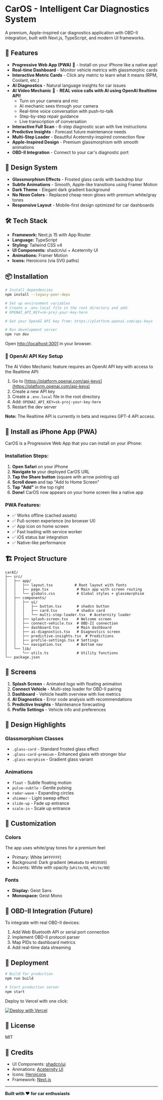 # CarOS - Intelligent Car Diagnostics System

A premium, Apple-inspired car diagnostics application with OBD-II integration, built with Next.js, TypeScript, and modern UI frameworks.

## 🚀 Features

- **Progressive Web App (PWA)** 📱 - Install on your iPhone like a native app!
- **Real-time Dashboard** - Monitor vehicle metrics with glassmorphic cards
- **Interactive Metric Cards** - Click any metric to learn what it means (RPM, Coolant, etc.)
- **AI Diagnostics** - Natural language insights for car issues
- **AI Video Mechanic** 🎥 - **REAL voice calls with AI using OpenAI Realtime API!**
  - Turn on your camera and mic
  - AI mechanic sees through your camera
  - Real-time voice conversation with push-to-talk
  - Step-by-step repair guidance
  - Live transcription of conversation
- **Interactive Full Scan** - 6-step diagnostic scan with live instructions
- **Predictive Insights** - Forecast future maintenance needs
- **Multi-Step Loader** - Beautiful Aceternity-inspired connection flow
- **Apple-Inspired Design** - Premium glassmorphism with smooth animations
- **OBD-II Integration** - Connect to your car's diagnostic port

## 🎨 Design System

- **Glassmorphism Effects** - Frosted glass cards with backdrop blur
- **Subtle Animations** - Smooth, Apple-like transitions using Framer Motion
- **Dark Theme** - Elegant dark gradient background
- **No Neon Colors** - Replaced cheap neon glows with premium white/gray tones
- **Responsive Layout** - Mobile-first design optimized for car dashboards

## 🛠️ Tech Stack

- **Framework:** Next.js 15 with App Router
- **Language:** TypeScript
- **Styling:** Tailwind CSS v4
- **UI Components:** shadcn/ui + Aceternity UI
- **Animations:** Framer Motion
- **Icons:** Heroicons (via SVG paths)

## 📦 Installation

```bash
# Install dependencies
npm install --legacy-peer-deps

# Set up environment variables
# Create a .env.local file in the root directory and add:
# OPENAI_API_KEY=sk-proj-your-key-here

# Get your OpenAI API key from: https://platform.openai.com/api-keys

# Run development server
npm run dev
```

Open [http://localhost:3001](http://localhost:3001) in your browser.

### 🔑 OpenAI API Key Setup

The AI Video Mechanic feature requires an OpenAI API key with access to the Realtime API:

1. Go to [https://platform.openai.com/api-keys](https://platform.openai.com/api-keys)
2. Create a new API key
3. Create a `.env.local` file in the root directory
4. Add: `OPENAI_API_KEY=sk-proj-your-key-here`
5. Restart the dev server

**Note:** The Realtime API is currently in beta and requires GPT-4 API access.

## 📱 Install as iPhone App (PWA)

CarOS is a Progressive Web App that you can install on your iPhone:

### Installation Steps:

1. **Open Safari** on your iPhone
2. **Navigate to** your deployed CarOS URL
3. **Tap the Share button** (square with arrow pointing up)
4. **Scroll down** and tap "Add to Home Screen"
5. **Tap "Add"** in the top right
6. **Done!** CarOS now appears on your home screen like a native app

### PWA Features:

- ✅ Works offline (cached assets)
- ✅ Full-screen experience (no browser UI)
- ✅ App icon on home screen
- ✅ Fast loading with service worker
- ✅ iOS status bar integration
- ✅ Native-like performance

## 🏗️ Project Structure

```
carAI/
├── src/
│   ├── app/
│   │   ├── layout.tsx          # Root layout with fonts
│   │   ├── page.tsx             # Main app with screen routing
│   │   └── globals.css          # Global styles + glassmorphism
│   ├── components/
│   │   ├── ui/
│   │   │   ├── button.tsx       # shadcn button
│   │   │   ├── card.tsx         # shadcn card
│   │   │   └── multi-step-loader.tsx  # Aceternity loader
│   │   ├── splash-screen.tsx    # Welcome screen
│   │   ├── connect-vehicle.tsx  # OBD-II connection
│   │   ├── dashboard.tsx        # Main dashboard
│   │   ├── ai-diagnostics.tsx   # Diagnostics screen
│   │   ├── predictive-insights.tsx  # Predictions
│   │   ├── profile-settings.tsx # Settings
│   │   └── navigation.tsx       # Bottom nav
│   └── lib/
│       └── utils.ts             # Utility functions
└── package.json
```

## 🎯 Screens

1. **Splash Screen** - Animated logo with floating animation
2. **Connect Vehicle** - Multi-step loader for OBD-II pairing
3. **Dashboard** - Vehicle health overview with live metrics
4. **AI Diagnostics** - Error code analysis with recommendations
5. **Predictive Insights** - Maintenance forecasting
6. **Profile Settings** - Vehicle info and preferences

## 🎨 Design Highlights

### Glassmorphism Classes

- `.glass-card` - Standard frosted glass effect
- `.glass-card-premium` - Enhanced glass with stronger blur
- `.glass-morphism` - Gradient glass variant

### Animations

- `float` - Subtle floating motion
- `pulse-subtle` - Gentle pulsing
- `radar-wave` - Expanding circles
- `shimmer` - Light sweep effect
- `slide-up` - Fade up entrance
- `scale-in` - Scale up entrance

## 🔧 Customization

### Colors

The app uses white/gray tones for a premium feel:

- Primary: White (`#FFFFFF`)
- Background: Dark gradient (`#0a0a0a` to `#050505`)
- Accents: White with opacity (`white/60`, `white/80`)

### Fonts

- **Display:** Geist Sans
- **Monospace:** Geist Mono

## 📱 OBD-II Integration (Future)

To integrate with real OBD-II devices:

1. Add Web Bluetooth API or serial port connection
2. Implement OBD-II protocol parser
3. Map PIDs to dashboard metrics
4. Add real-time data streaming

## 🚀 Deployment

```bash
# Build for production
npm run build

# Start production server
npm start
```

Deploy to Vercel with one click:

[![Deploy with Vercel](https://vercel.com/button)](https://vercel.com/new)

## 📄 License

MIT

## 🙏 Credits

- UI Components: [shadcn/ui](https://ui.shadcn.com/)
- Animations: [Aceternity UI](https://ui.aceternity.com/)
- Icons: [Heroicons](https://heroicons.com/)
- Framework: [Next.js](https://nextjs.org/)

---

**Built with ❤️ for car enthusiasts**
